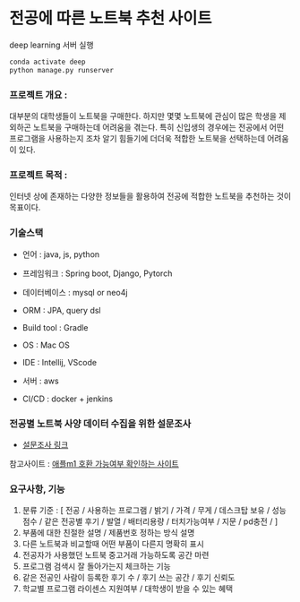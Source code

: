 # 전공에 따른 노트북 추천 사이트

deep learning 서버 실행

```python
conda activate deep
python manage.py runserver
```

### 프로젝트 개요 :

대부분의 대학생들이 노트북을 구매한다. 하지만 몇몇 노트북에 관심이 많은 학생을 제외하곤 노트북을 구매하는데 어려움을 겪는다. 특히 신입생의 경우에는 전공에서 어떤 프로그램을 사용하는지 조차 알기 힘들기에 더더욱
적합한 노트북을 선택하는데 어려움이 있다.

### 프로젝트 목적 :

인터넷 상에 존재하는 다양한 정보들을 활용하여 전공에 적합한 노트북을 추천하는 것이 목표이다.

### 기술스택

* 언어 : java, js, python
* 프레임워크 : Spring boot, Django, Pytorch
* 데이터베이스 : mysql or neo4j
* ORM : JPA, query dsl
* Build tool : Gradle

* OS : Mac OS
* IDE : Intellij, VScode
* 서버 : aws
* CI/CD : docker + jenkins

### 전공별 노트북 사양 데이터 수집을 위한 설문조사

* [설문조사 링크](https://docs.google.com/forms/d/1zzALaBEOnt_9-ysxn4kaH6MlEbHc2pRQ6lBR6gJ_B_o)

참고사이트 :  [애플m1 호환 가능여부 확인하는 사이트](https://isapplesiliconready.com/)

### 요구사항, 기능

1. 분류 기준 : [ 전공 / 사용하는 프로그램 / 밝기 / 가격 / 무게 / 데스크탑 보유 / 성능점수 / 같은 전공별 후기 / 발열 / 배터리용량 / 터치가능여부 / 지문 / pd충전 / ]
1. 부품에 대한 친절한 설명 / 제품번호 정하는 방식 설명
1. 다른 노트북과 비교할때 어떤 부품이 다른지 명확히 표시
1. 전공자가 사용했던 노트북 중고거래 가능하도록 공간 마련
1. 프로그램 검색시 잘 돌아가는지 체크하는 기능
1. 같은 전공인 사람이 등록한 후기 수 / 후기 쓰는 공간 / 후기 신뢰도
1. 학교별 프로그램 라이센스 지원여부 / 대학생이 받을 수 있는 혜택